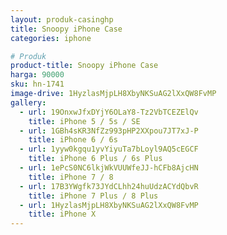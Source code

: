 ```yaml
---
layout: produk-casinghp
title: Snoopy iPhone Case
categories: iphone

# Produk
product-title: Snoopy iPhone Case
harga: 90000
sku: hn-1741
image-drive: 1HyzlasMjpLH8XbyNKSuAG2lXxQW8FvMP
gallery:
  - url: 19OnxwJfxDYjY6OLaY8-Tz2VbTCEZElQv
    title: iPhone 5 / 5s / SE
  - url: 1GBh4sKR3NfZz993pHP2XXpou7JT7xJ-P
    title: iPhone 6 / 6s
  - url: 1yyw0kgqu1yvYiyuTa7bLoyl9AQ5cEGCF
    title: iPhone 6 Plus / 6s Plus
  - url: 1ePcS0NC6lkjWkVUUWfeJJ-hCFb8AjcHN
    title: iPhone 7 / 8
  - url: 17B3YWgfk73JYdCLhh24huUdzACYdQbvR
    title: iPhone 7 Plus / 8 Plus
  - url: 1HyzlasMjpLH8XbyNKSuAG2lXxQW8FvMP
    title: iPhone X
---
```

